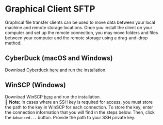 # Graphical Client SFTP

Graphical file transfer clients can be used to move data between your local machine and remote storage locations. Once you install the client on your computer and set up the remote connection, you may move folders and files between your computer and the remote storage using a drag-and-drop method.

## CyberDuck \(macOS and Windows\)

Download Cyberduck [here](https://cyberduck.io/) and run the installation.

<!--
_**AWS S3 - Scality**_

* To set up a new connection, click on the `Open Connection` button in the top left of the window.
* In the dropdown menu of the resulting window, select `Amazon S3`.
* For Scality, change the server field to `tigris-s3.doane.edu`.
* Paste your Access Key ID and Secret Access Key that was generated when you signed up for the AWS S3 service.
* Click `Connect`.   

   [![](https://github.com/wendikristine/documentation-template/tree/62a326e16ecef2ff128ef0b976de12c16f6ea062/data-transfer-and-storage/screenshots/cyberduck-aws.png)](https://github.com/wendikristine/documentation-template/tree/62a326e16ecef2ff128ef0b976de12c16f6ea062/data-transfer-and-storage/screenshots/cyberduck-aws.png)   

_**OpenStack Virtual Machine**_

* To set up a new connection, click on the `Open Connection` button in the top left of the window.
* In the dropdown menu of the resulting window, select `SFTP (SSH File Transfer Protocol)`.
* Server: the IP address of your virtual machine
* Username: `username`
* Password: leave blank
* Select your SSH key from the dropdown menu. Be sure to choose the SSH key that allows you to access your OpenStack virtual machine.   
* Click `Connect`.   

   [![](https://github.com/wendikristine/documentation-template/tree/62a326e16ecef2ff128ef0b976de12c16f6ea062/data-transfer-and-storage/screenshots/cyberduck-os-vm.png)](https://github.com/wendikristine/documentation-template/tree/62a326e16ecef2ff128ef0b976de12c16f6ea062/data-transfer-and-storage/screenshots/cyberduck-os-vm.png)   

_**CCLA OR Condo HPC, NFS, and Lustre**_

* To set up a new connection, click on the `Open Connection` button in the top left of the window.
* In the dropdown menu of the resulting window, select `SFTP (SSH File Transfer Protocol)`.
* Server: `tigris.doane.edu`
* Username: your  ID \(UID\)
* Password: your  password
* Select your SSH key from the dropdown menu. Be sure to choose the SSH key that allows you to access the CCLA OR HPC Condo login node.
* Click `Connect`.

  > NFS user home directory path: `~/home/UID/`  
  > Lustre storage path: `~/lustre/tigris/`

  [![](https://github.com/wendikristine/documentation-template/tree/62a326e16ecef2ff128ef0b976de12c16f6ea062/data-transfer-and-storage/screenshots/cyberduck-condo-login.png)](https://github.com/wendikristine/documentation-template/tree/62a326e16ecef2ff128ef0b976de12c16f6ea062/data-transfer-and-storage/screenshots/cyberduck-condo-login.png)  

-->

## WinSCP \(Windows\)

Download WinSCP [here](https://winscp.net/eng/download.php) and run the installation.  
📝 **Note:** In cases where an SSH key is required for access, you must store the path to the key in WinSCP for each connection. To store the key, enter the connection information that you will find in the steps below. Then, click the `Advanced...` button. Provide the path to your SSH private key.  

<!--
[![](https://github.com/wendikristine/documentation-template/tree/62a326e16ecef2ff128ef0b976de12c16f6ea062/data-transfer-and-storage/screenshots/winscp-advanced.png)](https://github.com/wendikristine/documentation-template/tree/62a326e16ecef2ff128ef0b976de12c16f6ea062/data-transfer-and-storage/screenshots/winscp-advanced.png)  

[![](https://github.com/wendikristine/documentation-template/tree/62a326e16ecef2ff128ef0b976de12c16f6ea062/data-transfer-and-storage/screenshots/winscp-advanced-ssh-key.png)](https://github.com/wendikristine/documentation-template/tree/62a326e16ecef2ff128ef0b976de12c16f6ea062/data-transfer-and-storage/screenshots/winscp-advanced-ssh-key.png)  


_**AWS S3 - Scality**_

* To set up a new connection, click on `New Site` in the top left of the window.
* In the `File protocol` dropdown menu on the right, select `Amazon S3`.
* Host name: `tigris-s3.doane.edu`
* Paste your Access Key ID and Secret Access Key that was generated when you signed up for the AWS S3 service.
* Click `Login`.   

   [![](https://github.com/wendikristine/documentation-template/tree/62a326e16ecef2ff128ef0b976de12c16f6ea062/data-transfer-and-storage/screenshots/winscp-aws.png)](https://github.com/wendikristine/documentation-template/tree/62a326e16ecef2ff128ef0b976de12c16f6ea062/data-transfer-and-storage/screenshots/winscp-aws.png)   

_**OpenStack Virtual Machine**_

* To set up a new connection, click on `New Site` in the top left of the window.
* In the `File protocol` dropdown menu  on the right, select `SFTP`.
* Host name: the IP address of your virtual machine
* User name: `username`
* Password: leave blank
* Click `Login`.  

   [![](https://github.com/wendikristine/documentation-template/tree/62a326e16ecef2ff128ef0b976de12c16f6ea062/data-transfer-and-storage/screenshots/winscp-os-vm.png)](https://github.com/wendikristine/documentation-template/tree/62a326e16ecef2ff128ef0b976de12c16f6ea062/data-transfer-and-storage/screenshots/winscp-os-vm.png)   

_**CCLA HPC, NFS, and Lustre**_

* To set up a new connection, click on `New Site` in the top left of the window.
* In the `File protocol` dropdown menu  on the right, select `SFTP`.
* Host name: the IP address of your virtual machine
* Username: your  ID \(UID\)
* Password: your  password
* Click `Login`.

  > NFS user home directory path: `~/home/UID/`  
  > Lustre storage path: `~/lustre/tigris/`

  [![](https://github.com/wendikristine/documentation-template/tree/62a326e16ecef2ff128ef0b976de12c16f6ea062/data-transfer-and-storage/screenshots/winscp-condo-login.png)](https://github.com/wendikristine/documentation-template/tree/62a326e16ecef2ff128ef0b976de12c16f6ea062/data-transfer-and-storage/screenshots/winscp-condo-login.png)  



## Related Tutorials

* [Scality Object Storage User Guide](https://github.com/wendikristine/documentation-template/tree/62a326e16ecef2ff128ef0b976de12c16f6ea062/data-transfer-and-storage/data-transfer-storage/scality-guide.md)
* [Globus Data Transfer Tool](https://github.com/wendikristine/documentation-template/tree/62a326e16ecef2ff128ef0b976de12c16f6ea062/data-transfer-and-storage/data-transfer-storage/globus-overview.md)
* [Access VM Instances](https://github.com/wendikristine/documentation-template/tree/62a326e16ecef2ff128ef0b976de12c16f6ea062/openstack/access-vm/access-vm.md)

-->
